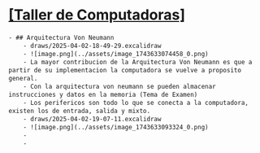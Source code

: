 # [[Taller de Computadoras]]()
	- ## Arquitectura Von Neumann
		- draws/2025-04-02-18-49-29.excalidraw
		- ![image.png](../assets/image_1743633074458_0.png)
		- La mayor contribucion de la Arquitectura Von Neumann es que a partir de su implementacion la computadora se vuelve a proposito general.
		- Con la arquitectura von neumann se pueden almacenar instrucciones y datos en la memoria (Tema de Examen)
		- Los perifericos son todo lo que se conecta a la computadora, existen los de entrada, salida y mixto.
		- draws/2025-04-02-19-07-11.excalidraw
		- ![image.png](../assets/image_1743633093324_0.png)
		-
		-